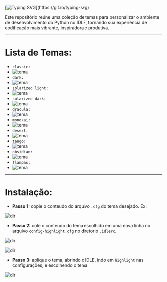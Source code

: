 [![Typing SVG](https://readme-typing-svg.demolab.com?font=Jersey+15&size=35&pause=1000&color=2CC200&random=false&width=435&lines=>>>+IDLE_THEMES_)](https://git.io/typing-svg)

Este repositório reúne uma coleção de temas para personalizar o ambiente de desenvolvimento do Python no IDLE, tornando sua experiência de codificação mais vibrante, inspiradora e produtiva. 

---

# **Lista de Temas:**

* `classic:`
* ![tema](classic.png)
* `dark:`
* ![tema](dark.png)
* `solarized light:`
* ![tema](solarizedL.png)
* `solarized dark:`
* ![tema](solarizedD.png)
* `dracula:`
* ![tema](dracula.png)
* `monokai:`
* ![tema](monokai.png)
* `desert:`
* ![tema](desert.png)
* `tango:`
* ![tema](tango.png)
* `obsidian:`
* ![tema](obsidian.png)
* `flampas:`
* ![tema](flampas.png)
---

# **Instalação:**

* **Passo 1:** copie o conteudo do arquivo `.cfg` do tema desejado. Ex:

![dir](cfgF.png)

* **Passo 2:** cole o conteudo do tema escolhido em uma nova linha no arquivo `config-highlight.cfg` no diretorio `.idlerc`.

![dir](dir.png)

![dir](theme.png)

* **Passo 3:** aplique o tema, abrindo o IDLE, indo em `highlight` nas configurações, e escolhendo o tema.

![dir](apply.png)
